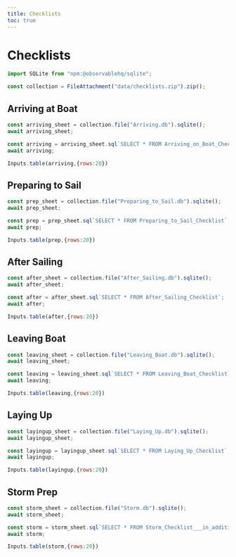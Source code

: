 ```yaml
---
title: Checklists
toc: true
---
```


# Checklists

```js
import SQLite from "npm:@observablehq/sqlite";
```

```js
const collection = FileAttachment("data/checklists.zip").zip();
```

## Arriving at Boat

```js
const arriving_sheet = collection.file("Arriving.db").sqlite();
await arriving_sheet;
```

```js
const arriving = arriving_sheet.sql`SELECT * FROM Arriving_on_Boat_Checklist`;
await arriving;
```

```js
Inputs.table(arriving,{rows:20})
```

## Preparing to Sail
```js
const prep_sheet = collection.file("Preparing_to_Sail.db").sqlite();
await prep_sheet;
```

```js
const prep = prep_sheet.sql`SELECT * FROM Preparing_to_Sail_Checklist`;
await prep;
```

```js
Inputs.table(prep,{rows:20})
```

## After Sailing
```js
const after_sheet = collection.file("After_Sailing.db").sqlite();
await after_sheet;
```

```js
const after = after_sheet.sql`SELECT * FROM After_Sailing_Checklist`;
await after;
```

```js
Inputs.table(after,{rows:20})
```

## Leaving Boat
```js
const leaving_sheet = collection.file("Leaving_Boat.db").sqlite();
await leaving_sheet;
```

```js
const leaving = leaving_sheet.sql`SELECT * FROM Leaving_Boat_Checklist`;
await leaving;
```

```js
Inputs.table(leaving,{rows:20})
```

## Laying Up

```js
const layingup_sheet = collection.file("Laying_Up.db").sqlite();
await layingup_sheet;
```

```js
const layingup = layingup_sheet.sql`SELECT * FROM Laying_Up_Checklist`;
await layingup;
```

```js
Inputs.table(layingup,{rows:20})
```

## Storm Prep

```js
const storm_sheet = collection.file("Storm.db").sqlite();
await storm_sheet;
```

```js
const storm = storm_sheet.sql`SELECT * FROM Storm_Checklist___in_addition_to_Leaving_Boat_Checklist__`;
await storm;
```

```js
Inputs.table(storm,{rows:20})
```
